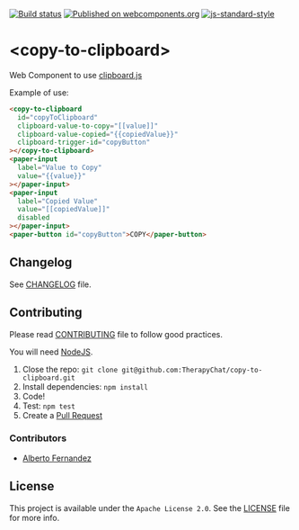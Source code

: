 [![Build status](https://travis-ci.org/TherapyChat/copy-to-clipboard.svg?branch=master)](https://travis-ci.org/TherapyChat/copy-to-clipboard)
[![Published on webcomponents.org](https://img.shields.io/badge/webcomponents.org-published-blue.svg)](https://www.webcomponents.org/element/therapychat/copy-to-clipboard)
[![js-standard-style](https://img.shields.io/badge/code%20style-standard-brightgreen.svg)](http://standardjs.com)

# \<copy-to-clipboard\>

Web Component to use [clipboard.js](https://clipboardjs.com/)

Example of use:
<!---
```
<custom-element-demo>
  <template>
    <script src="../webcomponentsjs/webcomponents-lite.js"></script>
    <link rel="import" href="../paper-input/paper-input.html">
    <link rel="import" href="../paper-button/paper-button.html">
    <link rel="import" href="copy-to-clipboard.html">

    <next-code-block></next-code-block>

  </template>
</custom-element-demo>
```
-->
```html
<copy-to-clipboard
  id="copyToClipboard"
  clipboard-value-to-copy="[[value]]"
  clipboard-value-copied="{{copiedValue}}"
  clipboard-trigger-id="copyButton"
></copy-to-clipboard>
<paper-input
  label="Value to Copy"
  value="{{value}}"
></paper-input>
<paper-input
  label="Copied Value"
  value="[[copiedValue]]"
  disabled
></paper-input>
<paper-button id="copyButton">COPY</paper-button>
```

## Changelog

See [CHANGELOG](./CHANGELOG.md) file.

## Contributing

Please read [CONTRIBUTING](./CONTRIBUTING.md) file to follow good practices.

You will need [NodeJS](https://nodejs.org).

1. Close the repo: `git clone git@github.com:TherapyChat/copy-to-clipboard.git`
1. Install dependencies: `npm install`
1. Code!
1. Test: `npm test`
1. Create a [Pull Request](https://github.com/therapychat/copy-to-clipboard/pulls)

### Contributors

- [Alberto Fernandez](https://github.com/AlbertoFdzM)

## License

This project is available under the `Apache License 2.0`. See the [LICENSE](./LICENSE) file for more info.
